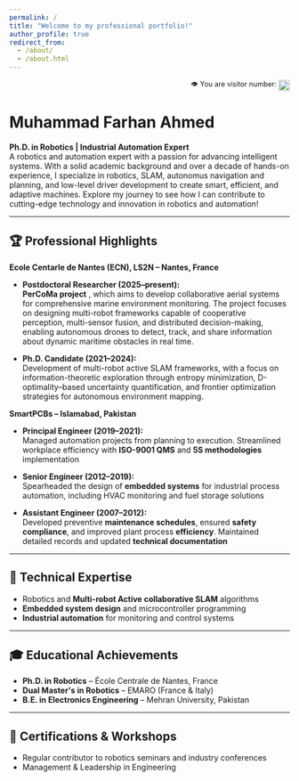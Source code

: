 ```yaml
---
permalink: /
title: "Welcome to my professional portfolio!"
author_profile: true
redirect_from: 
  - /about/
  - /about.html
---
```


<div style="text-align: right; font-size: 0.9em;">
  <span style="vertical-align: middle;">👁️ You are visitor number:</span>
  <img src="https://counter1.optistats.ovh/private/freecounterstat.php?c=zqaka2gkqrylxk5l688mdmhp9tk4ygfn" 
       alt="Visitor Counter" style="vertical-align: middle; height: 20px; border: none;" />
</div>

# Muhammad Farhan Ahmed  
**Ph.D. in Robotics | Industrial Automation Expert**  
  A robotics and automation expert with a passion for advancing intelligent systems. With a solid academic background and over a decade of hands-on experience, I specialize in robotics, SLAM, autonomus navigation and planning, and low-level driver development to create smart, efficient, and adaptive machines. Explore my journey to see how I can contribute to cutting-edge technology and innovation in robotics and automation!  

---

## 🏆 **Professional Highlights**

**Ecole Centarle de Nantes (ECN), LS2N – Nantes, France**
- **Postdoctoral Researcher (2025–present):**  
  **PerCoMa project** , which aims to develop collaborative aerial systems for comprehensive marine environment monitoring. The project focuses on designing multi-robot frameworks capable of cooperative perception, multi-sensor fusion, and distributed decision-making, enabling autonomous drones to detect, track, and share information about dynamic maritime obstacles in real time.  

- **Ph.D. Candidate (2021–2024):**  
  Development of multi-robot active SLAM frameworks, with a focus on information-theoretic exploration through entropy minimization, D-optimality–based uncertainty quantification, and frontier optimization strategies for autonomous environment mapping.

**SmartPCBs – Islamabad, Pakistan**

- **Principal Engineer (2019–2021):**  
  Managed automation projects from planning to execution. Streamlined workplace efficiency with **ISO-9001 QMS** and **5S methodologies** implementation

- **Senior Engineer (2012–2019):**  
  Spearheaded the design of **embedded systems** for industrial process automation, including HVAC monitoring and fuel storage solutions

- **Assistant Engineer (2007–2012):**  
  Developed preventive **maintenance schedules**, ensured **safety compliance**, and improved plant process **efficiency**. Maintained detailed records and updated **technical documentation**

---

## 🔧 **Technical Expertise**
- Robotics and **Multi-robot Active collaborative SLAM** algorithms 
- **Embedded system design** and microcontroller programming
- **Industrial automation** for monitoring and control systems 

---

## 🎓 **Educational Achievements**
- **Ph.D. in Robotics** – École Centrale de Nantes, France
- **Dual Master's in Robotics** – EMARO (France & Italy)  
- **B.E. in Electronics Engineering** – Mehran University, Pakistan

---

## 📜 **Certifications & Workshops**

- Regular contributor to robotics seminars and industry conferences 
- Management & Leadership in Engineering



